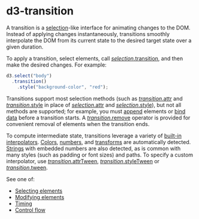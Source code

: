 # d3-transition

A transition is a [selection](./d3-selection.md)-like interface for animating changes to the DOM. Instead of applying changes instantaneously, transitions smoothly interpolate the DOM from its current state to the desired target state over a given duration.

To apply a transition, select elements, call [*selection*.transition](./d3-transition/selecting.md#selection_transition), and then make the desired changes. For example:

```js
d3.select("body")
  .transition()
    .style("background-color", "red");
```

Transitions support most selection methods (such as [*transition*.attr](./d3-transition/modifying.md#transition_attr) and [*transition*.style](./d3-transition/modifying.md#transition_style) in place of [*selection*.attr](./d3-selection/modifying.md#selection_attr) and [*selection*.style](./d3-selection/modifying.md#selection_style)), but not all methods are supported; for example, you must [append](./d3-selection/modifying.md#selection_append) elements or [bind data](./d3-selection/joining.md) before a transition starts. A [*transition*.remove](./d3-transition/modifying.md#transition_remove) operator is provided for convenient removal of elements when the transition ends.

To compute intermediate state, transitions leverage a variety of [built-in interpolators](./d3-interpolate.md). [Colors](./d3-interpolate/color.md#interpolateRgb), [numbers](./d3-interpolate/value.md#interpolateNumber), and [transforms](./d3-interpolate/transform.md) are automatically detected. [Strings](./d3-interpolate/value.md#interpolateString) with embedded numbers are also detected, as is common with many styles (such as padding or font sizes) and paths. To specify a custom interpolator, use [*transition*.attrTween](./d3-transition/modifying.md#transition_attrTween), [*transition*.styleTween](./d3-transition/modifying.md#transition_styleTween) or [*transition*.tween](./d3-transition/modifying.md#transition_tween).

See one of:

* [Selecting elements](./d3-transition/selecting.md)
* [Modifying elements](./d3-transition/modifying.md)
* [Timing](./d3-transition/timing.md)
* [Control flow](./d3-transition/control-flow.md)
